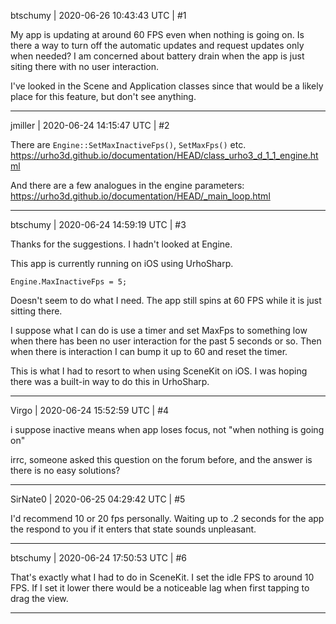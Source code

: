 btschumy | 2020-06-26 10:43:43 UTC | #1

My app is updating at around 60 FPS even when nothing is going on.  Is there a way to turn off the automatic updates and request updates only when needed?  I am concerned about battery drain when the app is just siting there with no user interaction.

I've looked in the Scene and Application classes since that would be a likely place for this feature, but don't see anything.

-------------------------

jmiller | 2020-06-24 14:15:47 UTC | #2

There are `Engine::SetMaxInactiveFps()`, `SetMaxFps()` etc.
  https://urho3d.github.io/documentation/HEAD/class_urho3_d_1_1_engine.html

And there are a few analogues in the engine parameters:
  https://urho3d.github.io/documentation/HEAD/_main_loop.html

-------------------------

btschumy | 2020-06-24 14:59:19 UTC | #3

Thanks for the suggestions.  I hadn't looked at Engine.

This app is currently running on iOS using UrhoSharp.

`Engine.MaxInactiveFps = 5;`

Doesn't seem to do what I need.  The app still spins at 60 FPS while it is just sitting there.

I suppose what I can do is use a timer and set MaxFps to something low when there has been no user interaction for the past 5 seconds or so.  Then when there is interaction I can bump it up to 60 and reset the timer.

This is what I had to resort to when using SceneKit on iOS.  I was hoping there was a built-in way to do this in UrhoSharp.

-------------------------

Virgo | 2020-06-24 15:52:59 UTC | #4

i suppose inactive means when app loses focus, not "when nothing is going on"

irrc, someone asked this question on the forum before, and the answer is there is no easy solutions?

-------------------------

SirNate0 | 2020-06-25 04:29:42 UTC | #5

I'd recommend 10 or 20 fps personally. Waiting up to .2 seconds for the app the respond to you if it enters that state sounds unpleasant.

-------------------------

btschumy | 2020-06-24 17:50:53 UTC | #6

That's exactly what I had to do in SceneKit.  I set the idle FPS to around 10 FPS.  If I set it lower there would be a noticeable lag when first tapping to drag the view.

-------------------------


